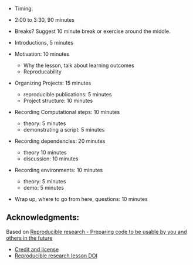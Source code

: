 

- Timing:
 - 2:00 to 3:30, 90 minutes
 - Breaks? Suggest 10 minute break or exercise around the middle.

- Introductions, 5 minutes
- Motivation: 10 minutes
  - Why the lesson, talk about learning outcomes
  - Reproducability
- Organizing Projects: 15 minutes
  - reproducible publications: 5 minutes
  - Project structure: 10 minutes
- Recording Computational steps: 10 minutes
  - theory: 5 minutes
  - demonstrating a script: 5 minutes
- Recording dependencies: 20 minutes
  - theory 10 minutes
  - discussion: 10 minutes
- Recording environments: 10 minutes
  - theory: 5 minutes
  - demo: 5 minutes
- Wrap up, where to go from here, questions: 10 minutes

## Acknowledgments:

Based on [Reproducible research - Preparing code to be usable by you and others in the future](https://coderefinery.github.io/reproducible-research/)
- [Credit and license](https://coderefinery.github.io/reproducible-research/license/)
- [Reproducible research lesson DOI]( https://doi.org/10.5281/zenodo.16410659)
